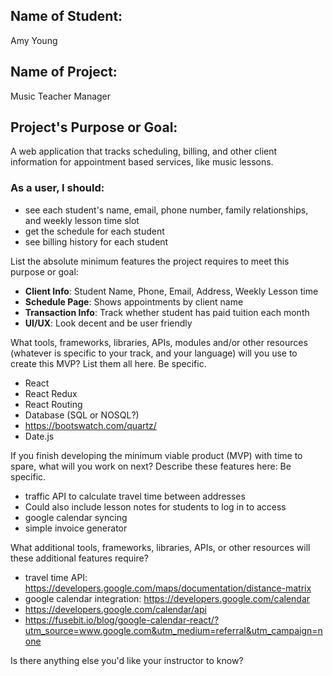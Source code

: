 ## Name of Student: 
Amy Young  

## Name of Project: 
Music Teacher Manager

## Project's Purpose or Goal: 
A web application that tracks scheduling, billing, and other client information for appointment based services, like music lessons.

### As a user, I should:
- see each student's name, email, phone number, family relationships, and weekly lesson time slot
- get the schedule for each student
- see billing history for each student

List the absolute minimum features the project requires to meet this purpose or goal:
- **Client Info**: Student Name, Phone, Email, Address, Weekly Lesson time 
- **Schedule Page**: Shows appointments by client name 
- **Transaction Info**: Track whether student has paid tuition each month
- **UI/UX**: Look decent and be user friendly


What tools, frameworks, libraries, APIs, modules and/or other resources (whatever is specific to your track, and your language) will you use to create this MVP? List them all here. Be specific.

- React
- React Redux
- React Routing
- Database (SQL or NOSQL?)
- https://bootswatch.com/quartz/
- Date.js

If you finish developing the minimum viable product (MVP) with time to spare, what will you work on next? Describe these features here: Be specific.

- traffic API to calculate travel time between addresses
- Could also include lesson notes for students to log in to access
- google calendar syncing
- simple invoice generator

What additional tools, frameworks, libraries, APIs, or other resources will these additional features require?
- travel time API: https://developers.google.com/maps/documentation/distance-matrix
- google calendar integration: https://developers.google.com/calendar
- https://developers.google.com/calendar/api
- https://fusebit.io/blog/google-calendar-react/?utm_source=www.google.com&utm_medium=referral&utm_campaign=none

Is there anything else you'd like your instructor to know?